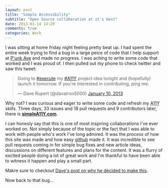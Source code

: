 ```yaml
---
layout: post
title: "Simple Accessibility"
subtitle: "Open Source collaboration at it's best"
date: 2013-01-14 14:29
comments: true
categories: Work
---
```

I was sitting at home friday night feeling pretty beat up. I had spent the entire week trying to find a bug in a large peice of code that I help support at [P'unk Ave](http://punkave.com) and made no progress. I was aching to write some code that worked and I was proud of. I then pulled out my phone to check twitter and saw this tweet:

<blockquote class="twitter-tweet"><p>Going to <a href="https://twitter.com/search/%23execute">#execute</a> my <a href="https://twitter.com/search/%23A11Y">#A11Y</a> project idea tonight and (hopefully) launch it tomorrow. If you're interested in contributing, ping me.</p>&mdash; Dave Rupert (@davatron5000) <a href="https://twitter.com/davatron5000/status/289509622866395136" data-datetime="2013-01-10T23:10:47+00:00">January 10, 2013</a></blockquote>
<script async src="//platform.twitter.com/widgets.js" charset="utf-8"></script>

Why not? I was curious and eager to write some code and refresh my <abbr title="Accessibility">A11Y</abbr> skills. Three days, 33 issues and 18 pull requests and 9 contributors later, there is **[simpleA11Y.com](http://simplea11y.com/)**.

I can honesly say that this is one of most inspiring collaborations I've ever worked on. Not simply because of the topic or the fact that I was able to work with people who's work I've long admired. It was the *process* of how this site was made and how easy [github](http://github.com) made it. It was incredible to see pull requests coming in for simple bug fixes and new article ideas, discussions on different features and plans for the content. It was a flurry of excited people doing a lot of great work and I'm thankful to have been able to witness it happen and play a small part.

Makre sure to checkout [Dave's post on why he decided to make this](http://daverupert.com/2013/01/simple-accessibility/).

Now back to that bug...